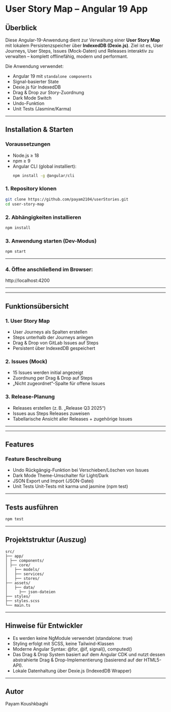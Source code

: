 # User Story Map – Angular 19 App

## Überblick

Diese Angular-19-Anwendung dient zur Verwaltung einer **User Story Map** mit lokalem Persistenzspeicher über **IndexedDB (Dexie.js)**. Ziel ist es, User Journeys, User Steps, Issues (Mock-Daten) und Releases interaktiv zu verwalten – komplett offlinefähig, modern und performant.

Die Anwendung verwendet:
- Angular 19 mit `standalone components`
- Signal-basierter State
- Dexie.js für IndexedDB
- Drag & Drop zur Story-Zuordnung
- Dark Mode Switch
- Undo-Funktion
- Unit Tests (Jasmine/Karma)

---

## Installation & Starten

### Voraussetzungen

- Node.js ≥ 18
- npm ≥ 9
- Angular CLI (global installiert):  
  ```bash
  npm install -g @angular/cli
  ```

### 1. Repository klonen
  ```bash
  git clone https://github.com/payam2104/userStories.git
  cd user-story-map
  ```

### 2. Abhängigkeiten installieren
  ```bash
  npm install
  ```

### 3. Anwendung starten (Dev-Modus)
  ```bash
  npm start
  ```
-------
### 4. Öffne anschließend im Browser:
http://localhost:4200

-------
-------

## Funktionsübersicht

### 1. User Story Map
- User Journeys als Spalten erstellen
- Steps unterhalb der Journeys anlegen
- Drag & Drop von GitLab Issues auf Steps
- Persistent über IndexedDB gespeichert

### 2. Issues (Mock)
- 15 Issues werden initial angezeigt
- Zuordnung per Drag & Drop auf Steps
- „Nicht zugeordnet“-Spalte für offene Issues

### 3. Release-Planung
- Releases erstellen (z. B. „Release Q3 2025“)
- Issues aus Steps Releases zuweisen
- Tabellarische Ansicht aller Releases + zugehörige Issues

-------
-------

## Features

### Feature	Beschreibung
- Undo	Rückgängig-Funktion bei Verschieben/Löschen von Issues
- Dark Mode	Theme-Umschalter für Light/Dark
- JSON Export und Import	(JSON-Datei)
- Unit Tests	Unit-Tests mit karma und jasmine (npm test)

------
## Tests ausführen
  ```bash
  npm test
  ```

------

## Projektstruktur (Auszug)
```
src/
├── app/
│ ├── components/
│ ├── core/
│   ├── models/
│   ├── services/
│   ├── stores/
├── assets/
│   ├── data/
│     ├── json-dateien
├── styles/
├── styles.scss
└── main.ts
```

------

## Hinweise für Entwickler
- Es werden keine NgModule verwendet (standalone: true)
- Styling erfolgt mit SCSS, keine Tailwind-Klassen
- Moderne Angular Syntax: @for, @if, signal(), computed()
- Das Drag & Drop System basiert auf dem Angular CDK und nutzt dessen abstrahierte Drag & Drop-Implementierung (basierend auf der HTML5-API).
- Lokale Datenhaltung über Dexie.js (IndexedDB Wrapper)

------

## Autor
Payam Koushkbaghi
